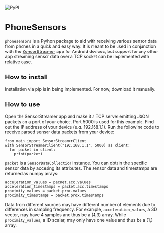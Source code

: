 ![PyPI](https://img.shields.io/pypi/v/phonesensors?style=flat-square)
# PhoneSensors
`phonesensors` is a Python package to aid with receiving various sensor data from phones in a quick and easy way. It is 
meant to be used in conjunction with the
[SensorStreamer](https://play.google.com/store/apps/details?id=cz.honzamrazek.sensorstreamer&hl=en&gl=US)
app for Android devices, but support for any other app streaming sensor data over a TCP socket can be implemented 
with relative ease.

## How to install
Installation via pip is in being implemented. For now, download it manually.


## How to use
Open the SensorStreamer app and make it a TCP server emitting JSON packets on a port of your choice. Port 5000 is used
for this example. Find out the IP address of your device (e.g. 192.168.1.1). Run the following code to receive parsed 
sensor data packets from your device:
```
from main import SensorStreamerClient
with SensorStreamerClient("192.168.1.1", 5000) as client:
  for packet in client:
    print(packet)
```

`packet` is a `SensorDataCollection` instance. You can obtain the specific sensor data by accesing its attributes. The sensor data and timestamps are returned 
as numpy arrays:
```
acceleration_values = packet.acc.values
acceleration_timestamps = packet.acc.timestamps
proximity_values = packet.prox.values
proximity_timestamps = packet.prox.timestamps
```

Data from different sources may have different number of elements due to differences in sampling frequency. For example, `acceleration_values`, a 3D vector, may have 
4 samples and thus be a (4,3) array. While `proximity_values`, a 1D scalar, may only have one value and thus be a (1,) array. 
